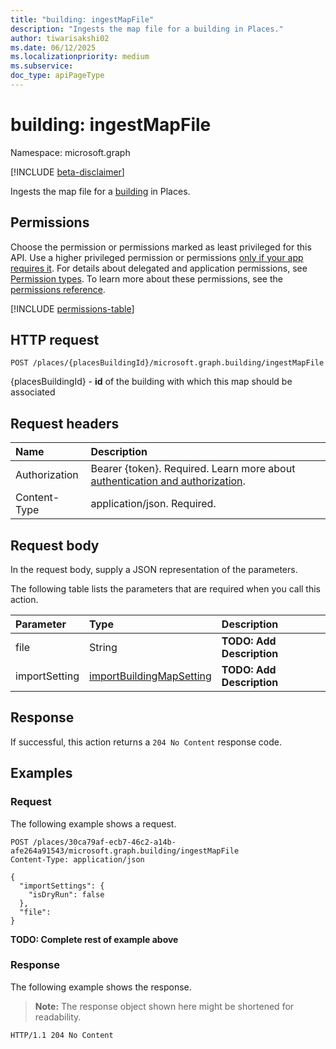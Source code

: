```yaml
---
title: "building: ingestMapFile"
description: "Ingests the map file for a building in Places."
author: tiwarisakshi02
ms.date: 06/12/2025
ms.localizationpriority: medium
ms.subservice: 
doc_type: apiPageType
---
```


# building: ingestMapFile

Namespace: microsoft.graph

[!INCLUDE [beta-disclaimer](../../includes/beta-disclaimer.md)]

Ingests the map file for a [building](../resources/building.md) in Places. 

## Permissions

Choose the permission or permissions marked as least privileged for this API. Use a higher privileged permission or permissions [only if your app requires it](/graph/permissions-overview#best-practices-for-using-microsoft-graph-permissions). For details about delegated and application permissions, see [Permission types](/graph/permissions-overview#permission-types). To learn more about these permissions, see the [permissions reference](/graph/permissions-reference).

<!-- {
  "blockType": "permissions",
  "name": "building-ingestmapfile-permissions"
}
-->
[!INCLUDE [permissions-table](../includes/permissions/building-ingestmapfile-permissions.md)]

## HTTP request

<!-- {
  "blockType": "ignored"
}
-->
``` http
POST /places/{placesBuildingId}/microsoft.graph.building/ingestMapFile
```

{placesBuildingId} - **id** of the building with which this map should be associated

## Request headers

|Name|Description|
|:---|:---|
|Authorization|Bearer {token}. Required. Learn more about [authentication and authorization](/graph/auth/auth-concepts).|
|Content-Type|application/json. Required.|

## Request body

In the request body, supply a JSON representation of the parameters.

The following table lists the parameters that are required when you call this action.

|Parameter|Type|Description|
|:---|:---|:---|
|file|String|**TODO: Add Description**|
|importSetting|[importBuildingMapSetting](../resources/importbuildingmapsetting.md)|**TODO: Add Description**|



## Response

If successful, this action returns a `204 No Content` response code.

## Examples

### Request

The following example shows a request.
<!-- {
  "blockType": "request",
  "name": "buildingthis.ingestmapfile"
}
-->
``` http
POST /places/30ca79af-ecb7-46c2-a14b-afe264a91543/microsoft.graph.building/ingestMapFile
Content-Type: application/json

{
  "importSettings": {
    "isDryRun": false
  },
  "file": 
}
```

**TODO: Complete rest of example above**

### Response

The following example shows the response.
>**Note:** The response object shown here might be shortened for readability.
<!-- {
  "blockType": "response",
  "truncated": true
}
-->
``` http
HTTP/1.1 204 No Content
```


